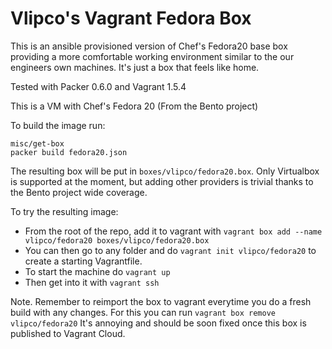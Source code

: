 Vlipco's Vagrant Fedora Box
=====

This is an ansible provisioned version of Chef's Fedora20 base box providing a more comfortable working environment similar to the our engineers own machines. It's just a box that feels like home.

Tested with Packer 0.6.0 and Vagrant 1.5.4

This is a VM with Chef's Fedora 20 (From the Bento project)

To build the image run:

```
misc/get-box
packer build fedora20.json
```

The resulting box will be put in `boxes/vlipco/fedora20.box`. Only Virtualbox is supported at the moment, but adding other providers is trivial thanks to the Bento project wide coverage.

To try the resulting image:

- From the root of the repo, add it to vagrant with `vagrant box add --name vlipco/fedora20 boxes/vlipco/fedora20.box`
- You can then go to any folder and do `vagrant init vlipco/fedora20` to create a starting Vagrantfile. 
- To start the machine do `vagrant up`
- Then get into it with `vagrant ssh`

Note. Remember to reimport the box to vagrant everytime you do a fresh build with any changes. For this you can run `vagrant box remove vlipco/fedora20` It's annoying and should be soon fixed once this box is published to Vagrant Cloud.
